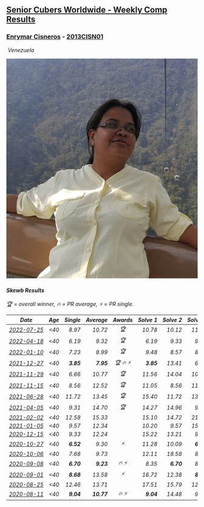 <style>table {white-space: nowrap;}</style>
<link rel="stylesheet" type="text/css" href="/scw-comp/css/flags.css" />

## [Senior Cubers Worldwide - Weekly Comp Results](/scw-comp/results/)
### [Enrymar Cisneros](README.md) - [2013CISN01](https://www.worldcubeassociation.org/persons/2013CISN01?event=skewb)

<i class="flag flag-VE" />&nbsp;Venezuela

![Enrymar Cisneros](1530205432.jpg)

#### Skewb Results

<span style="white-space: nowrap;">🏆 = overall winner</span>, <span style="white-space: nowrap;">🔥 = PR average</span>, <span style="white-space: nowrap;">⚡ = PR single</span>.

| Date | Age | Single | Average | Awards | Solve 1 | Solve 2 | Solve 3 | Solve 4 | Solve 5 | Video |
| :--: | :--: | --: | --: | :--: | --: | --: | --: | --: | --: | :-- |
| [2022-07-25](../../results/2022-07-25/skewb.md) | <40 | 8.97 | 10.72 | 🏆 | 10.78 | 10.12 | 11.27 | 31.37 | 8.97 | [Desktop](https://www.facebook.com/events/587016656266234/permalink/595779122056654) / [Mobile](https://m.facebook.com/events/587016656266234?view=permalink&id=595779122056654) |
| [2022-04-18](../../results/2022-04-18/skewb.md) | <40 | 6.19 | 9.32 | 🏆 | 6.19 | 9.33 | 9.92 | 8.70 | 16.91 | [Desktop](https://www.facebook.com/events/566110581332467/permalink/574359533840905) / [Mobile](https://m.facebook.com/events/566110581332467?view=permalink&id=574359533840905) |
| [2022-01-10](../../results/2022-01-10/skewb.md) | <40 | 7.23 | 8.99 | 🏆 | 9.48 | 8.57 | 8.91 | 7.23 | 10.76 | [Desktop](https://www.facebook.com/events/1071902263370982/permalink/1080481479179727) / [Mobile](https://m.facebook.com/events/1071902263370982?view=permalink&id=1080481479179727) |
| [2021-12-27](../../results/2021-12-27/skewb.md) | <40 | **3.85** | **7.95** | 🏆 🔥 ⚡ | **3.85** | 13.41 | 6.75 | 8.49 | 8.61 | [Desktop](https://www.facebook.com/events/1083505512394794/permalink/1091524834926195) / [Mobile](https://m.facebook.com/events/1083505512394794?view=permalink&id=1091524834926195) |
| [2021-11-29](../../results/2021-11-29/skewb.md) | <40 | 6.66 | 10.77 | 🏆 | 11.56 | 14.04 | 10.01 | 6.66 | 10.73 | [Desktop](https://www.facebook.com/events/1226219924873960/permalink/1230567321105887) / [Mobile](https://m.facebook.com/events/1226219924873960?view=permalink&id=1230567321105887) |
| [2021-11-15](../../results/2021-11-15/skewb.md) | <40 | 8.56 | 12.52 | 🏆 | 11.05 | 8.56 | 11.84 | 14.66 | 23.13 | [Desktop](https://www.facebook.com/events/914365772539993/permalink/922330555076848) / [Mobile](https://m.facebook.com/events/914365772539993?view=permalink&id=922330555076848) |
| [2021-06-28](../../results/2021-06-28/skewb.md) | <40 | 11.72 | 13.45 | 🏆 | 15.40 | 11.72 | 13.23 | 11.72 | 26.04 | [Desktop](https://www.facebook.com/events/2032757193542617/permalink/2043739362444400) / [Mobile](https://m.facebook.com/events/2032757193542617?view=permalink&id=2043739362444400) |
| [2021-04-05](../../results/2021-04-05/skewb.md) | <40 | 9.31 | 14.70 | 🏆 | 14.27 | 14.96 | 9.31 | 21.38 | 14.88 | [Desktop](https://www.facebook.com/events/469300370885865/permalink/477282173421018) / [Mobile](https://m.facebook.com/events/469300370885865?view=permalink&id=477282173421018) |
| [2021-02-02](../../results/2021-02-02/skewb.md) | <40 | 12.58 | 15.33 |  | 15.10 | 14.72 | 21.75 | 12.58 | 16.16 | [Desktop](https://www.facebook.com/events/706077650319450/permalink/709770713283477) / [Mobile](https://m.facebook.com/events/706077650319450?view=permalink&id=709770713283477) |
| [2021-01-05](../../results/2021-01-05/skewb.md) | <40 | 9.57 | 12.34 |  | 10.20 | 9.57 | 15.18 | 15.84 | 11.63 | [Desktop](https://www.facebook.com/events/430051568136756/permalink/434531794355400) / [Mobile](https://m.facebook.com/events/430051568136756?view=permalink&id=434531794355400) |
| [2020-12-15](../../results/2020-12-15/skewb.md) | <40 | 9.33 | 12.24 |  | 15.22 | 13.21 | 9.33 | 12.72 | 10.79 | [Desktop](https://www.facebook.com/events/440319056977468/permalink/444167169925990) / [Mobile](https://m.facebook.com/events/440319056977468?view=permalink&id=444167169925990) |
| [2020-10-27](../../results/2020-10-27/skewb.md) | <40 | **6.52** | 9.30 | ⚡ | 11.28 | 10.09 | **6.52** | **6.52** | 17.30 | [Desktop](https://www.facebook.com/events/3728096903891317/permalink/3747550655279275) / [Mobile](https://m.facebook.com/events/3728096903891317?view=permalink&id=3747550655279275) |
| [2020-10-06](../../results/2020-10-06/skewb.md) | <40 | 7.68 | 9.73 |  | 12.11 | 18.58 | 8.71 | 7.68 | 8.37 | [Desktop](https://www.facebook.com/events/365989921479949/permalink/371443987601209) / [Mobile](https://m.facebook.com/events/365989921479949?view=permalink&id=371443987601209) |
| [2020-09-08](../../results/2020-09-08/skewb.md) | <40 | **6.70** | **9.23** | 🔥 ⚡ | 8.35 | **6.70** | 8.32 | 14.83 | 11.03 | [Desktop](https://www.facebook.com/events/1438001453064843/permalink/1444147059116949) / [Mobile](https://m.facebook.com/events/1438001453064843?view=permalink&id=1444147059116949) |
| [2020-09-01](../../results/2020-09-01/skewb.md) | <40 | **8.68** | 13.58 | ⚡ | 16.72 | 12.38 | **8.68** | 14.06 | 14.30 | [Desktop](https://www.facebook.com/events/2626236590959927/permalink/2632517390331847) / [Mobile](https://m.facebook.com/events/2626236590959927?view=permalink&id=2632517390331847) |
| [2020-08-25](../../results/2020-08-25/skewb.md) | <40 | 12.46 | 13.71 |  | 17.51 | 15.79 | 12.59 | 12.46 | 12.74 | [Desktop](https://www.facebook.com/events/335350317875490/permalink/340336460710209) / [Mobile](https://m.facebook.com/events/335350317875490?view=permalink&id=340336460710209) |
| [2020-08-11](../../results/2020-08-11/skewb.md) | <40 | **9.04** | **10.77** | 🔥 ⚡ | **9.04** | 14.48 | 9.06 | 9.56 | 13.70 | [Desktop](https://www.facebook.com/events/354677798881328/permalink/359786778370430) / [Mobile](https://m.facebook.com/events/354677798881328?view=permalink&id=359786778370430) |


<!-- Global site tag (gtag.js) - Google Analytics -->
<script async src="https://www.googletagmanager.com/gtag/js?id=UA-86348435-3"></script>
<script>window.dataLayer = window.dataLayer || []; function gtag() {dataLayer.push(arguments);} gtag('js', new Date()); gtag('config', 'UA-86348435-3');</script>
